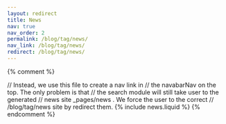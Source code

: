 ```yaml
---
layout: redirect
title: News
nav: true
nav_order: 2
permalink: /blog/tag/news/
nav_link: /blog/tag/news/
redirect: /blog/tag/news/
---
```


{% comment %}
<!-- We don't use news.liquid to render news collection anymore -->
// Instead, we use this file to create a nav link in
// the navabarNav on the top. The only problem is that
// the search module will still take user to the generated
// news site _pages/news .  We force the user to the correct
// /blog/tag/news site by redirect them.
{% include news.liquid %}
{% endcomment %}

